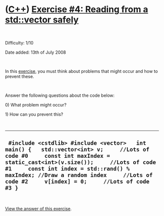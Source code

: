 



 

 

 

 

 

([C++](Cpp.md)) [Exercise \#4: Reading from a std::vector safely](CppReadingFromAvectorSafely.md)
===================================================================================================

 

Difficulty: 1/10

Date added: 13th of July 2008

 

In this [exercise](CppExercise.md), you must think about problems that
might occur and how to prevent these.

 

Answer the following questions about the code below:

0\) What problem might occur?

1\) How can you prevent this?

 

  -------------------------------------------------------------------------------------------------------------------------------------------------------------------------------------------------------------------------------------------------------------------------------------------------------------------
  ` #include <cstdlib> #include <vector>   int main() {   std::vector<int> v;     //Lots of code #0     const int maxIndex = static_cast<int>(v.size());     //Lots of code #1     const int index = std::rand() % maxIndex; //Draw a random index     //Lots of code #2     v[index] = 0;     //Lots of code #3 }`
  -------------------------------------------------------------------------------------------------------------------------------------------------------------------------------------------------------------------------------------------------------------------------------------------------------------------

 

[View the answer of this
exercise](CppExerciseReadingFromAvectorSafelyAnswer.md).

 

 

 

 

 





 



